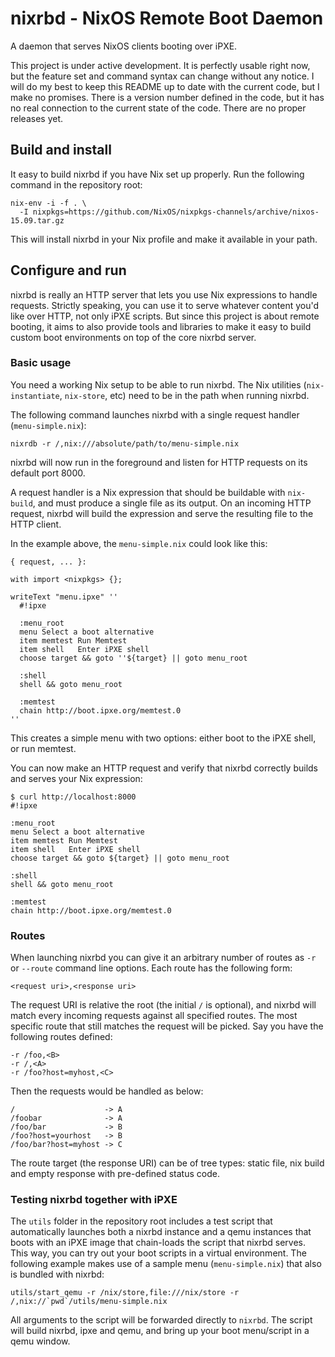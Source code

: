 # nixrbd - NixOS Remote Boot Daemon
A daemon that serves NixOS clients booting over iPXE.

This project is under active development. It is perfectly usable right now, but
the feature set and command syntax can change without any notice. I will do my
best to keep this README up to date with the current code, but I make no
promises. There is a version number defined in the code, but it has no real
connection to the current state of the code. There are no proper releases yet.


## Build and install

It easy to build nixrbd if you have Nix set up properly. Run the following
command in the repository root:

```
nix-env -i -f . \
  -I nixpkgs=https://github.com/NixOS/nixpkgs-channels/archive/nixos-15.09.tar.gz
```

This will install nixrbd in your Nix profile and make it available in your
path.


## Configure and run
nixrbd is really an HTTP server that lets you use Nix expressions to handle
requests. Strictly speaking, you can use it to serve whatever content you'd
like over HTTP, not only iPXE scripts. But since this project is about remote
booting, it aims to also provide tools and libraries to make it easy to build
custom boot environments on top of the core nixrbd server.

### Basic usage
You need a working Nix setup to be able to run nixrbd. The Nix utilities
(`nix-instantiate`, `nix-store`, etc) need to be in the path when running
nixrbd.

The following command launches nixrbd with a single request handler
(`menu-simple.nix`):

	nixrdb -r /,nix:///absolute/path/to/menu-simple.nix

nixrbd will now run in the foreground and listen for HTTP requests on its
default port 8000.

A request handler is a Nix expression that should be buildable with
`nix-build`, and must produce a single file as its output. On an incoming HTTP
request, nixrbd will build the expression and serve the resulting file to the
HTTP client.

In the example above, the `menu-simple.nix` could look like this:

```
{ request, ... }:

with import <nixpkgs> {};

writeText "menu.ipxe" ''
  #!ipxe

  :menu_root
  menu Select a boot alternative
  item memtest Run Memtest
  item shell   Enter iPXE shell
  choose target && goto ''${target} || goto menu_root

  :shell
  shell && goto menu_root

  :memtest
  chain http://boot.ipxe.org/memtest.0
''
```

This creates a simple menu with two options: either boot to the iPXE shell, or run memtest.

You can now make an HTTP request and verify that nixrbd correctly builds and
serves your Nix expression:

```
$ curl http://localhost:8000
#!ipxe

:menu_root
menu Select a boot alternative
item memtest Run Memtest
item shell   Enter iPXE shell
choose target && goto ${target} || goto menu_root

:shell
shell && goto menu_root

:memtest
chain http://boot.ipxe.org/memtest.0
```

### Routes
When launching nixrbd you can give it an arbitrary number of routes as `-r` or
`--route` command line options. Each route has the following form:

```
<request uri>,<response uri>
```

The request URI is relative the root (the initial `/` is optional), and nixrbd
will match every incoming requests against all specified routes. The most
specific route that still matches the request will be picked. Say you have the
following routes defined:

```
-r /foo,<B>
-r /,<A>
-r /foo?host=myhost,<C>
```

Then the requests would be handled as below:

```
/                    -> A
/foobar              -> A
/foo/bar             -> B
/foo?host=yourhost   -> B
/foo/bar?host=myhost -> C
```

The route target (the response URI) can be of tree types: static file, nix
build and empty response with pre-defined status code.

### Testing nixrbd together with iPXE
The `utils` folder in the repository root includes a test script that
automatically launches both a nixrbd instance and a qemu instances that boots
with an iPXE image that chain-loads the script that nixrbd serves. This way,
you can try out your boot scripts in a virtual environment. The following
example makes use of a sample menu (`menu-simple.nix`) that also is bundled
with nixrbd:

	utils/start_qemu -r /nix/store,file:///nix/store -r /,nix://`pwd`/utils/menu-simple.nix

All arguments to the script will be forwarded directly to `nixrbd`. The script
will build nixrbd, ipxe and qemu, and bring up your boot menu/script in a qemu
window.
